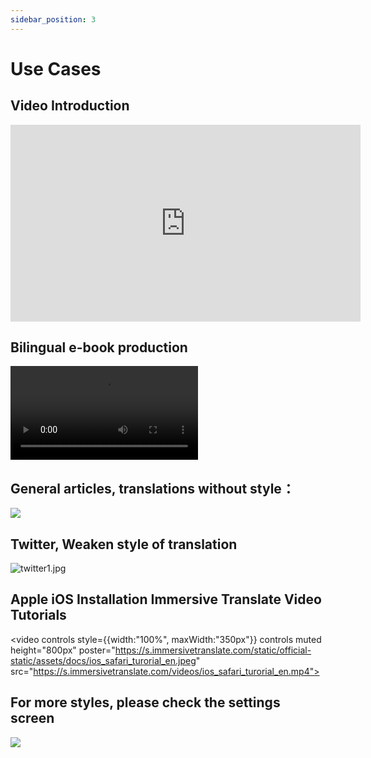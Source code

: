 ```yaml
---
sidebar_position: 3
---
```


# Use Cases

## Video Introduction

<iframe width="560" height="315" src="https://www.youtube.com/embed/SHznc5kQCM4?si=TP-Z_13eVcV-Bl4o" title="YouTube video player" frameborder="0" allow="accelerometer; autoplay; clipboard-write; encrypted-media; gyroscope; picture-in-picture; web-share" allowfullscreen></iframe>

## Bilingual e-book production

<video
  controls
  src="https://s.immersivetranslate.com/videos/morefeature_epub_en.mp4"
/>

## General articles, translations without style：

![](https://s.immersivetranslate.com/assets/introduce_en.jpg)

## Twitter, Weaken style of translation

![twitter1.jpg](https://s.immersivetranslate.com/assets/weaken_style_of_translation_en.jpeg)


## Apple iOS Installation Immersive Translate Video Tutorials

<video
controls style={{width:"100%", maxWidth:"350px"}}
controls
muted
height="800px"
poster="https://s.immersivetranslate.com/static/official-static/assets/docs/ios_safari_turorial_en.jpeg" src="https://s.immersivetranslate.com/videos/ios_safari_turorial_en.mp4"></video>

<!-- - [Bilibili](https://www.bilibili.com/video/BV1CM41137CJ/) -->

## For more styles, please check the settings screen

![](https://s.immersivetranslate.com/assets/custom_style_en.jpeg)


